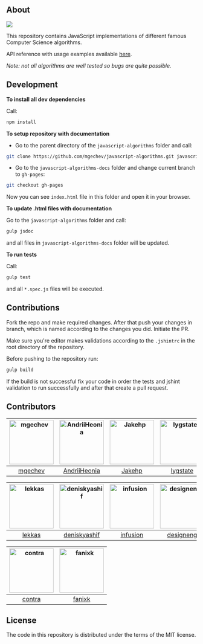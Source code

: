 ## About

![](https://travis-ci.org/mgechev/javascript-algorithms.svg?branch=master)

This repository contains JavaScript implementations of different famous Computer Science algorithms.

API reference with usage examples available <a href="https://mgechev.github.io/javascript-algorithms/" target="_blank">here</a>.

*Note: not all algorithms are well tested so bugs are quite possible.*

## Development

**To install all dev dependencies**

Call:

```bash
npm install
```

**To setup repository with documentation**

- Go to the parent directory of the `javascript-algorithms` folder and call:

```bash
git clone https://github.com/mgechev/javascript-algorithms.git javascript-algorithms-docs
```

- Go to the `javascript-algorithms-docs` folder and change current branch to `gh-pages`:

```bash
git checkout gh-pages
```

Now you can see `index.html` file in this folder and open it in your browser.

**To update .html files with documentation**

Go to the `javascript-algorithms` folder and call:

```bash
gulp jsdoc
```

and all files in `javascript-algorithms-docs` folder will be updated.

**To run tests**

Call:

```bash
gulp test
```

and all `*.spec.js` files will be executed.

## Contributions

Fork the repo and make required changes. After that push your changes in branch, which is named according to the changes you did.
Initiate the PR.

Make sure you're editor makes validations according to the `.jshintrc` in the root directory of the repository.

Before pushing to the repository run:

```bash
gulp build
```

If the build is not successful fix your code in order the tests and jshint validation to run successfully and after that create a pull request.

## Contributors

[<img alt="mgechev" src="https://avatars.githubusercontent.com/u/455023?v=3&s=117" width="117">](https://github.com/mgechev) |[<img alt="AndriiHeonia" src="https://avatars.githubusercontent.com/u/773648?v=3&s=117" width="117">](https://github.com/AndriiHeonia) |[<img alt="Jakehp" src="https://avatars.githubusercontent.com/u/1854569?v=3&s=117" width="117">](https://github.com/Jakehp) |[<img alt="lygstate" src="https://avatars.githubusercontent.com/u/121040?v=3&s=117" width="117">](https://github.com/lygstate) |[<img alt="pvoznenko" src="https://avatars.githubusercontent.com/u/1098414?v=3&s=117" width="117">](https://github.com/pvoznenko) |[<img alt="filipefalcaos" src="https://avatars.githubusercontent.com/u/9125631?v=3&s=117" width="117">](https://github.com/filipefalcaos) |
:---: |:---: |:---: |:---: |:---: |:---: |
[mgechev](https://github.com/mgechev) |[AndriiHeonia](https://github.com/AndriiHeonia) |[Jakehp](https://github.com/Jakehp) |[lygstate](https://github.com/lygstate) |[pvoznenko](https://github.com/pvoznenko) |[filipefalcaos](https://github.com/filipefalcaos) |

[<img alt="lekkas" src="https://avatars.githubusercontent.com/u/5211478?v=3&s=117" width="117">](https://github.com/lekkas) |[<img alt="deniskyashif" src="https://avatars.githubusercontent.com/u/5999271?v=3&s=117" width="117">](https://github.com/deniskyashif) |[<img alt="infusion" src="https://avatars.githubusercontent.com/u/197742?v=3&s=117" width="117">](https://github.com/infusion) |[<img alt="designeng" src="https://avatars.githubusercontent.com/u/2807469?v=3&s=117" width="117">](https://github.com/designeng) |[<img alt="Microfed" src="https://avatars.githubusercontent.com/u/613179?v=3&s=117" width="117">](https://github.com/Microfed) |[<img alt="ysharplanguage" src="https://avatars.githubusercontent.com/u/1055314?v=3&s=117" width="117">](https://github.com/ysharplanguage) |
:---: |:---: |:---: |:---: |:---: |:---: |
[lekkas](https://github.com/lekkas) |[deniskyashif](https://github.com/deniskyashif) |[infusion](https://github.com/infusion) |[designeng](https://github.com/designeng) |[Microfed](https://github.com/Microfed) |[ysharplanguage](https://github.com/ysharplanguage) |

[<img alt="contra" src="https://avatars.githubusercontent.com/u/425716?v=3&s=117" width="117">](https://github.com/contra) |[<img alt="fanixk" src="https://avatars.githubusercontent.com/u/921156?v=3&s=117" width="117">](https://github.com/fanixk) |
:---: |:---: |
[contra](https://github.com/contra) |[fanixk](https://github.com/fanixk) |

## License

The code in this repository is distributed under the terms of the MIT license.
